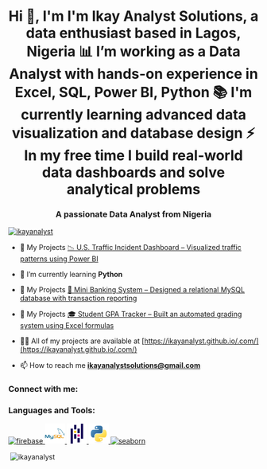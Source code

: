 <h1 align="center">Hi 👋, I'm I'm Ikay Analyst Solutions, a data enthusiast based in Lagos, Nigeria 📊 I’m working as a Data Analyst with hands-on experience in Excel, SQL, Power BI, Python 📚 I'm currently learning advanced data visualization and database design ⚡ In my free time I build real-world data dashboards and solve analytical problems</h1>
<h3 align="center">A passionate Data Analyst from Nigeria</h3>

<p align="left"> <a href="https://github.com/ryo-ma/github-profile-trophy"><img src="https://github-profile-trophy.vercel.app/?username=ikayanalyst" alt="ikayanalyst" /></a> </p>

- 🔭 My Projects [📉 U.S. Traffic Incident Dashboard – Visualized traffic patterns using Power BI](https://github.com/IkayAnalyst/US-accident-data-analysis/blob/master/OneDrive/Documentos/Power%20BI/US%20Accidents%20Analysis.pbix)

- 🌱 I’m currently learning **Python**

- 🔭 My Projects [🏦 Mini Banking System – Designed a relational MySQL database with transaction reporting](https://github.com/IkayAnalyst/-Mini-Banking-System-Using-MySQL)

- 🔭 My Projects [🎓 Student GPA Tracker – Built an automated grading system using Excel formulas](https://github.com/IkayAnalyst/Student-result-GPA-tracker/blob/main/Student%20Result%20GPA%20Tracker.xlsx)

- 👨‍💻 All of my projects are available at [https://ikayanalyst.github.io/.com/](https://ikayanalyst.github.io/.com/)

- 📫 How to reach me **ikayanalystsolutions@gmail.com**

<h3 align="left">Connect with me:</h3>
<p align="left">
</p>

<h3 align="left">Languages and Tools:</h3>
<p align="left"> <a href="https://firebase.google.com/" target="_blank" rel="noreferrer"> <img src="https://www.vectorlogo.zone/logos/firebase/firebase-icon.svg" alt="firebase" width="40" height="40"/> </a> <a href="https://www.mysql.com/" target="_blank" rel="noreferrer"> <img src="https://raw.githubusercontent.com/devicons/devicon/master/icons/mysql/mysql-original-wordmark.svg" alt="mysql" width="40" height="40"/> </a> <a href="https://pandas.pydata.org/" target="_blank" rel="noreferrer"> <img src="https://raw.githubusercontent.com/devicons/devicon/2ae2a900d2f041da66e950e4d48052658d850630/icons/pandas/pandas-original.svg" alt="pandas" width="40" height="40"/> </a> <a href="https://www.python.org" target="_blank" rel="noreferrer"> <img src="https://raw.githubusercontent.com/devicons/devicon/master/icons/python/python-original.svg" alt="python" width="40" height="40"/> </a> <a href="https://seaborn.pydata.org/" target="_blank" rel="noreferrer"> <img src="https://seaborn.pydata.org/_images/logo-mark-lightbg.svg" alt="seaborn" width="40" height="40"/> </a> </p>

<p>&nbsp;<img align="center" src="https://github-readme-stats.vercel.app/api?username=ikayanalyst&show_icons=true&locale=en" alt="ikayanalyst" /></p>
